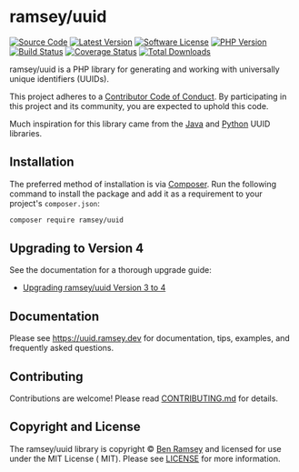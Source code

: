 # ramsey/uuid

[![Source Code][badge-source]][source]
[![Latest Version][badge-release]][release]
[![Software License][badge-license]][license]
[![PHP Version][badge-php]][php]
[![Build Status][badge-build]][build]
[![Coverage Status][badge-coverage]][coverage]
[![Total Downloads][badge-downloads]][downloads]

ramsey/uuid is a PHP library for generating and working with universally unique identifiers (UUIDs).

This project adheres to a [Contributor Code of Conduct][conduct]. By participating in this project and its community,
you are expected to uphold this code.

Much inspiration for this library came from the [Java][javauuid] and
[Python][pyuuid] UUID libraries.

## Installation

The preferred method of installation is via [Composer][]. Run the following command to install the package and add it as
a requirement to your project's
`composer.json`:

```bash
composer require ramsey/uuid
```

## Upgrading to Version 4

See the documentation for a thorough upgrade guide:

* [Upgrading ramsey/uuid Version 3 to 4](https://uuid.ramsey.dev/en/latest/upgrading/3-to-4.html)

## Documentation

Please see <https://uuid.ramsey.dev> for documentation, tips, examples, and frequently asked questions.

## Contributing

Contributions are welcome! Please read [CONTRIBUTING.md][] for details.

## Copyright and License

The ramsey/uuid library is copyright © [Ben Ramsey](https://benramsey.com/) and licensed for use under the MIT License (
MIT). Please see [LICENSE][] for more information.


[rfc4122]: http://tools.ietf.org/html/rfc4122

[conduct]: https://github.com/ramsey/uuid/blob/master/.github/CODE_OF_CONDUCT.md

[javauuid]: http://docs.oracle.com/javase/6/docs/api/java/util/UUID.html

[pyuuid]: http://docs.python.org/3/library/uuid.html

[composer]: http://getcomposer.org/

[contributing.md]: https://github.com/ramsey/uuid/blob/master/.github/CONTRIBUTING.md

[badge-source]: https://img.shields.io/badge/source-ramsey/uuid-blue.svg?style=flat-square

[badge-release]: https://img.shields.io/packagist/v/ramsey/uuid.svg?style=flat-square&label=release

[badge-license]: https://img.shields.io/packagist/l/ramsey/uuid.svg?style=flat-square

[badge-php]: https://img.shields.io/packagist/php-v/ramsey/uuid.svg?style=flat-square

[badge-build]: https://img.shields.io/travis/ramsey/uuid/master.svg?style=flat-square

[badge-coverage]: https://img.shields.io/coveralls/github/ramsey/uuid/master.svg?style=flat-square

[badge-downloads]: https://img.shields.io/packagist/dt/ramsey/uuid.svg?style=flat-square&colorB=mediumvioletred

[source]: https://github.com/ramsey/uuid

[release]: https://packagist.org/packages/ramsey/uuid

[license]: https://github.com/ramsey/uuid/blob/master/LICENSE

[php]: https://php.net

[build]: https://travis-ci.org/ramsey/uuid

[coverage]: https://coveralls.io/github/ramsey/uuid?branch=master

[downloads]: https://packagist.org/packages/ramsey/uuid

